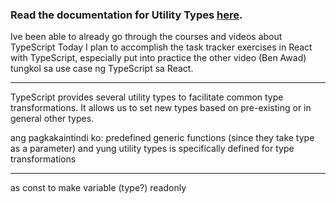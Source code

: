 ### Read the documentation for Utility Types [here](https://www.typescriptlang.org/docs/handbook/utility-types.html).


Ive been able to already go through the courses and videos about TypeScript
Today I plan to accomplish the task tracker exercises in React with TypeScript, especially put into practice the other video (Ben Awad) tungkol sa use case ng TypeScript sa React.

----

TypeScript provides several utility types to facilitate common type transformations. 
It allows us to set new types based on pre-existing or in general other types. 

ang pagkakaintindi ko: predefined generic functions (since they take type as a parameter) and yung utility types is specifically defined for type transformations 

--- 

as const to make variable (type?)
readonly